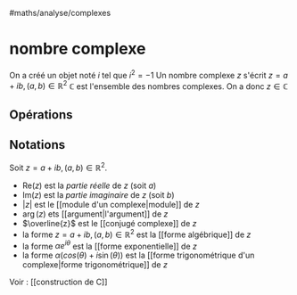 #maths/analyse/complexes 
# nombre complexe
On a créé un objet noté $i$ tel que $i^2 = -1$
Un nombre complexe $z$ s'écrit $z = a + ib, (a, b)\in\mathbb R^2$
$\mathbb C$ est l'ensemble des nombres complexes. On a donc $z\in\mathbb C$

## Opérations


## Notations
Soit $z = a+ib, (a,b)\in\mathbb R^2$.
 - $\text{Re}(z)$ est la _partie réelle_ de $z$ (soit $a$)
 - $\text{Im}(z)$ est la _partie imaginaire_ de $z$ (soit $b$)
 - $|z|$ est le [[module d'un complexe|module]] de $z$
 - $\arg(z)$ ets [[argument|l'argument]] de $z$
 - $\overline{z}$ est le [[conjugé complexe]] de $z$
 - la forme $z=a+ib, (a,b)\in\mathbb R^2$ est la [[forme algébrique]] de $z$
 - la forme $\alpha e^{i\theta}$ est la [[forme exponentielle]] de $z$
 - la forme $\alpha\left( cos(\theta) + i\sin(\theta) \right)$ est la [[forme trigonométrique d'un complexe|forme trigonométrique]] de $z$

 Voir : [[construction de C]]

 